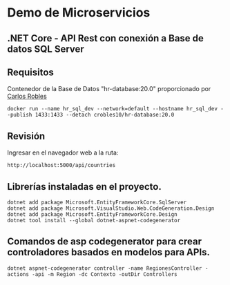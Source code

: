 # Demo de Microservicios
## .NET Core - API Rest con conexión a Base de datos SQL Server

## **Requisitos**  
Contenedor de la Base de Datos "hr-database:20.0" proporcionado por [Carlos Robles](https://github.com/dbamaster)
    
    docker run --name hr_sql_dev --network=default --hostname hr_sql_dev --publish 1433:1433 --detach crobles10/hr-database:20.0

## Revisión

Ingresar en el navegador web a la ruta:

	http://localhost:5000/api/countries

## Librerías instaladas en el proyecto.

	dotnet add package Microsoft.EntityFrameworkCore.SqlServer
	dotnet add package Microsoft.VisualStudio.Web.CodeGeneration.Design
	dotnet add package Microsoft.EntityFrameworkCore.Design
	dotnet tool install --global dotnet-aspnet-codegenerator

## Comandos de asp codegenerator para crear controladores basados en modelos para APIs.
	
	dotnet aspnet-codegenerator controller -name RegionesController -actions -api -m Region -dc Contexto -outDir Controllers
